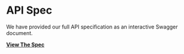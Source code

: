 # API Spec

We have provided our full API specification as an interactive Swagger document.

**[View The Spec](./api/index.html)**
